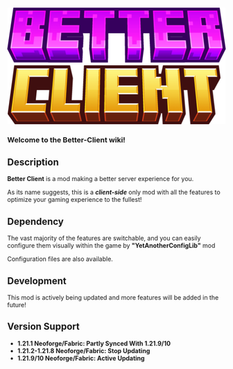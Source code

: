 ![title.png](https://github.com/pynickle/Better-Client/blob/master/title.png?raw=true)

### Welcome to the Better-Client wiki!

## Description

**Better Client** is a mod making a better server experience for you.

As its name suggests, this is a ***client-side*** only mod with all the features to optimize your gaming experience to the fullest!

## Dependency

The vast majority of the features are switchable, and you can easily configure them visually within the game by **"YetAnotherConfigLib"** mod

Configuration files are also available.

## Development

This mod is actively being updated and more features will be added in the future!

## Version Support

* **1.21.1 Neoforge/Fabric: Partly Synced With 1.21.9/10**
* **1.21.2-1.21.8 Neoforge/Fabric: Stop Updating**
* **1.21.9/10 Neoforge/Fabric: Active Updating**
